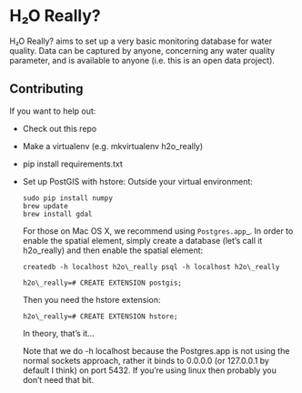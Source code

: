 H₂O Really?
===========

H₂O Really? aims to set up a very basic monitoring database for water quality.
Data can be captured by anyone, concerning any water quality parameter, and is
available to anyone (i.e. this is an open data project).

Contributing
------------

If you want to help out:

* Check out this repo
* Make a virtualenv (e.g. mkvirtualenv h2o\_really)
* pip install requirements.txt
* Set up PostGIS with hstore:
  Outside your virtual environment:

      sudo pip install numpy
      brew update
      brew install gdal

  For those on Mac OS X, we recommend using `Postgres.app`\_. In order to enable
  the spatial element, simply create a database (let’s call it h2o\_really) and then
  enable the spatial element:

      createdb -h localhost h2o\_really psql -h localhost h2o\_really

      h2o\_really=# CREATE EXTENSION postgis;
  
  Then you need the hstore extension:

      h2o\_really=# CREATE EXTENSION hstore;
  
  In theory, that’s it...

  Note that we do -h localhost because the Postgres.app is not using the normal
  sockets approach, rather it binds to 0.0.0.0 (or 127.0.0.1 by default I
  think) on port 5432. If you’re using linux then probably you don’t need that
  bit.

